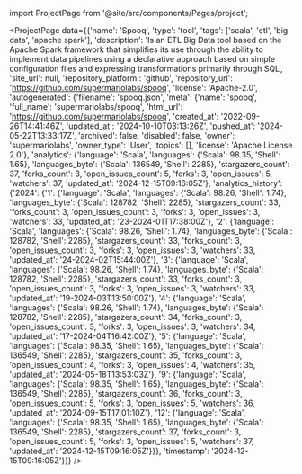 
import ProjectPage from '@site/src/components/Pages/project';

<ProjectPage
    data={{'name': 'Spooq', 'type': 'tool', 'tags': ['scala', 'etl', 'big data', 'apache spark'], 'description': 'Is an ETL Big Data tool based on the Apache Spark framework that simplifies its use through the ability to implement data pipelines using a declarative approach based on simple configuration files and expressing transformations primarily through SQL', 'site_url': null, 'repository_platform': 'github', 'repository_url': 'https://github.com/supermariolabs/spooq', 'license': 'Apache-2.0', 'autogenerated': {'filename': 'spooq.json', 'meta': {'name': 'spooq', 'full_name': 'supermariolabs/spooq', 'html_url': 'https://github.com/supermariolabs/spooq', 'created_at': '2022-09-26T14:41:46Z', 'updated_at': '2024-10-10T03:13:26Z', 'pushed_at': '2024-05-22T13:33:17Z', 'archived': false, 'disabled': false, 'owner': 'supermariolabs', 'owner_type': 'User', 'topics': [], 'license': 'Apache License 2.0'}, 'analytics': {'language': 'Scala', 'languages': {'Scala': 98.35, 'Shell': 1.65}, 'languages_byte': {'Scala': 136549, 'Shell': 2285}, 'stargazers_count': 37, 'forks_count': 3, 'open_issues_count': 5, 'forks': 3, 'open_issues': 5, 'watchers': 37, 'updated_at': '2024-12-15T09:16:05Z'}, 'analytics_history': {'2024': {'1': {'language': 'Scala', 'languages': {'Scala': 98.26, 'Shell': 1.74}, 'languages_byte': {'Scala': 128782, 'Shell': 2285}, 'stargazers_count': 33, 'forks_count': 3, 'open_issues_count': 3, 'forks': 3, 'open_issues': 3, 'watchers': 33, 'updated_at': '23-2024-01T17:38:00Z'}, '2': {'language': 'Scala', 'languages': {'Scala': 98.26, 'Shell': 1.74}, 'languages_byte': {'Scala': 128782, 'Shell': 2285}, 'stargazers_count': 33, 'forks_count': 3, 'open_issues_count': 3, 'forks': 3, 'open_issues': 3, 'watchers': 33, 'updated_at': '24-2024-02T15:44:00Z'}, '3': {'language': 'Scala', 'languages': {'Scala': 98.26, 'Shell': 1.74}, 'languages_byte': {'Scala': 128782, 'Shell': 2285}, 'stargazers_count': 33, 'forks_count': 3, 'open_issues_count': 3, 'forks': 3, 'open_issues': 3, 'watchers': 33, 'updated_at': '19-2024-03T13:50:00Z'}, '4': {'language': 'Scala', 'languages': {'Scala': 98.26, 'Shell': 1.74}, 'languages_byte': {'Scala': 128782, 'Shell': 2285}, 'stargazers_count': 34, 'forks_count': 3, 'open_issues_count': 3, 'forks': 3, 'open_issues': 3, 'watchers': 34, 'updated_at': '17-2024-04T16:42:00Z'}, '5': {'language': 'Scala', 'languages': {'Scala': 98.35, 'Shell': 1.65}, 'languages_byte': {'Scala': 136549, 'Shell': 2285}, 'stargazers_count': 35, 'forks_count': 3, 'open_issues_count': 4, 'forks': 3, 'open_issues': 4, 'watchers': 35, 'updated_at': '2024-05-18T13:53:03Z'}, '9': {'language': 'Scala', 'languages': {'Scala': 98.35, 'Shell': 1.65}, 'languages_byte': {'Scala': 136549, 'Shell': 2285}, 'stargazers_count': 36, 'forks_count': 3, 'open_issues_count': 5, 'forks': 3, 'open_issues': 5, 'watchers': 36, 'updated_at': '2024-09-15T17:01:10Z'}, '12': {'language': 'Scala', 'languages': {'Scala': 98.35, 'Shell': 1.65}, 'languages_byte': {'Scala': 136549, 'Shell': 2285}, 'stargazers_count': 37, 'forks_count': 3, 'open_issues_count': 5, 'forks': 3, 'open_issues': 5, 'watchers': 37, 'updated_at': '2024-12-15T09:16:05Z'}}}, 'timestamp': '2024-12-15T09:16:05Z'}}}
/>
